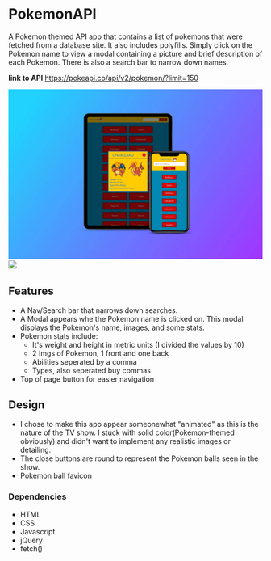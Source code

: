 # __PokemonAPI__

A Pokemon themed API app that contains a list of pokemons that were fetched from a database site.  It also includes polyfills.
Simply click on the Pokemon name to view a modal containing a picture and brief description of each Pokemon.  There is also a search bar to narrow down names.  

__link to API__ https://pokeapi.co/api/v2/pokemon/?limit=150

<img src="img/mockup-poke.jpg" rel="app_mockup">
<img src="img/PokemonAPI2.gif" rel="app_mockup">

## __Features__
 * A Nav/Search bar that narrows down searches. 
 * A Modal appears whe the Pokemon name is clicked on.  This modal displays the Pokemon's name, images, and some stats.
 * Pokemon stats include:
    * It's weight and height in metric units (I divided the values by 10)
    * 2 Imgs of Pokemon, 1 front and one back
    * Abilities seperated by a comma
    * Types, also seperated buy commas
  * Top of page button for easier navigation


## __Design__
  * I chose to make this app appear someonewhat "animated" as this is the nature of the TV show.  I stuck with solid color(Pokemon-themed obviously) and didn't want to implement any realistic images or detailing.  
  * The close buttons are round to represent the Pokemon balls seen in the show.  
  * Pokemon ball favicon

### __Dependencies__
* HTML
* CSS
* Javascript
* jQuery
* fetch()
